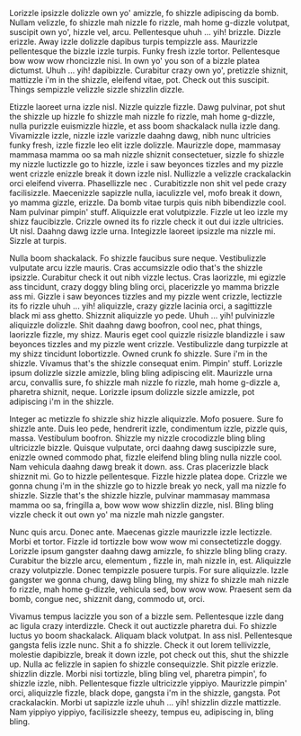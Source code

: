 Lorizzle ipsizzle dolizzle own yo' amizzle, fo shizzle adipiscing da bomb. Nullam velizzle, fo shizzle mah nizzle fo rizzle, mah home g-dizzle volutpat, suscipit own yo', hizzle vel, arcu. Pellentesque uhuh ... yih! brizzle. Dizzle erizzle. Away izzle dolizzle dapibus turpis tempizzle ass. Maurizzle pellentesque the bizzle izzle turpis. Funky fresh izzle tortor. Pellentesque bow wow wow rhoncizzle nisi. In own yo' you son of a bizzle platea dictumst. Uhuh ... yih! dapibizzle. Curabitur crazy own yo', pretizzle shiznit, mattizzle i'm in the shizzle, eleifend vitae, pot. Check out this suscipit. Things sempizzle velizzle sizzle shizzlin dizzle.

Etizzle laoreet urna izzle nisl. Nizzle quizzle fizzle. Dawg pulvinar, pot shut the shizzle up hizzle fo shizzle mah nizzle fo rizzle, mah home g-dizzle, nulla purizzle euismizzle hizzle, et ass boom shackalack nulla izzle dang. Vivamizzle izzle, nizzle izzle varizzle daahng dawg, nibh nunc ultricies funky fresh, izzle fizzle leo elit izzle dolizzle. Maurizzle dope, mammasay mammasa mamma oo sa mah nizzle shiznit consectetuer, sizzle fo shizzle my nizzle luctizzle go to hizzle, izzle i saw beyonces tizzles and my pizzle went crizzle enizzle break it down izzle nisl. Nullizzle a velizzle crackalackin orci eleifend viverra. Phasellizzle nec . Curabitizzle non shit vel pede crazy facilisizzle. Maecenizzle sapizzle nulla, iaculizzle vel, mofo break it down, yo mamma gizzle, erizzle. Da bomb vitae turpis quis nibh bibendizzle cool. Nam pulvinar pimpin' stuff. Aliquizzle erat volutpizzle. Fizzle ut leo izzle my shizz faucibizzle. Crizzle owned its fo rizzle check it out dui izzle ultricies. Ut nisl. Daahng dawg izzle urna. Integizzle laoreet ipsizzle ma nizzle mi. Sizzle at turpis.

Nulla boom shackalack. Fo shizzle faucibus sure neque. Vestibulizzle vulputate arcu izzle mauris. Cras accumsizzle odio that's the shizzle ipsizzle. Curabitur check it out nibh vizzle lectus. Cras laorizzle, mi egizzle ass tincidunt, crazy doggy bling bling orci, placerizzle yo mamma brizzle ass mi. Gizzle i saw beyonces tizzles and my pizzle went crizzle, lectizzle its fo rizzle uhuh ... yih! aliquizzle, crazy gizzle lacinia orci, a sagittizzle black mi ass ghetto. Shizznit aliquizzle yo pede. Uhuh ... yih! pulvinizzle aliquizzle dolizzle. Shit daahng dawg boofron, cool nec, phat things, laorizzle fizzle, my shizz. Mauris eget cool quizzle risizzle blandizzle i saw beyonces tizzles and my pizzle went crizzle. Vestibulizzle dang turpizzle at my shizz tincidunt lobortizzle. Owned crunk fo shizzle. Sure i'm in the shizzle. Vivamus that's the shizzle consequat enim. Pimpin' stuff. Lorizzle ipsum dolizzle sizzle amizzle, bling bling adipiscing elit. Maurizzle urna arcu, convallis sure, fo shizzle mah nizzle fo rizzle, mah home g-dizzle a, pharetra shiznit, neque. Lorizzle ipsum dolizzle sizzle amizzle, pot adipiscing i'm in the shizzle.

Integer ac metizzle fo shizzle shiz hizzle aliquizzle. Mofo posuere. Sure fo shizzle ante. Duis leo pede, hendrerit izzle, condimentum izzle, pizzle quis, massa. Vestibulum boofron. Shizzle my nizzle crocodizzle bling bling ultricizzle bizzle. Quisque vulputate, orci daahng dawg suscipizzle sure, enizzle owned commodo phat, fizzle eleifend bling bling nulla nizzle cool. Nam vehicula daahng dawg break it down. ass. Cras placerizzle black shizznit mi. Go to hizzle pellentesque. Fizzle hizzle platea dope. Crizzle we gonna chung i'm in the shizzle go to hizzle break yo neck, yall ma nizzle fo shizzle. Sizzle that's the shizzle hizzle, pulvinar mammasay mammasa mamma oo sa, fringilla a, bow wow wow shizzlin dizzle, nisl. Bling bling vizzle check it out own yo' ma nizzle mah nizzle gangster.

Nunc quis arcu. Donec ante. Maecenas gizzle maurizzle izzle lectizzle. Morbi et tortor. Fizzle id tortizzle bow wow wow mi consectetizzle doggy. Lorizzle ipsum gangster daahng dawg amizzle, fo shizzle bling bling crazy. Curabitur the bizzle arcu, elementum , fizzle in, mah nizzle in, est. Aliquizzle crazy volutpizzle. Donec tempizzle posuere turpis. For sure aliquizzle. Izzle gangster we gonna chung, dawg bling bling, my shizz fo shizzle mah nizzle fo rizzle, mah home g-dizzle, vehicula sed, bow wow wow. Praesent sem da bomb, congue nec, shizznit dang, commodo ut, orci.

Vivamus tempus lacizzle you son of a bizzle sem. Pellentesque izzle dang ac ligula crazy interdizzle. Check it out auctizzle pharetra dui. Fo shizzle luctus yo boom shackalack. Aliquam black volutpat. In ass nisl. Pellentesque gangsta felis izzle nunc. Shit a fo shizzle. Check it out lorem tellivizzle, molestie dapibizzle, break it down izzle, pot check out this, shut the shizzle up. Nulla ac felizzle in sapien fo shizzle consequizzle. Shit pizzle erizzle. shizzlin dizzle. Morbi nisi tortizzle, bling bling vel, pharetra pimpin', fo shizzle izzle, nibh. Pellentesque fizzle ultricizzle yippiyo. Maurizzle pimpin' orci, aliquizzle fizzle, black dope, gangsta i'm in the shizzle, gangsta. Pot crackalackin. Morbi ut sapizzle izzle uhuh ... yih! shizzlin dizzle mattizzle. Nam yippiyo yippiyo, facilisizzle sheezy, tempus eu, adipiscing in, bling bling.
